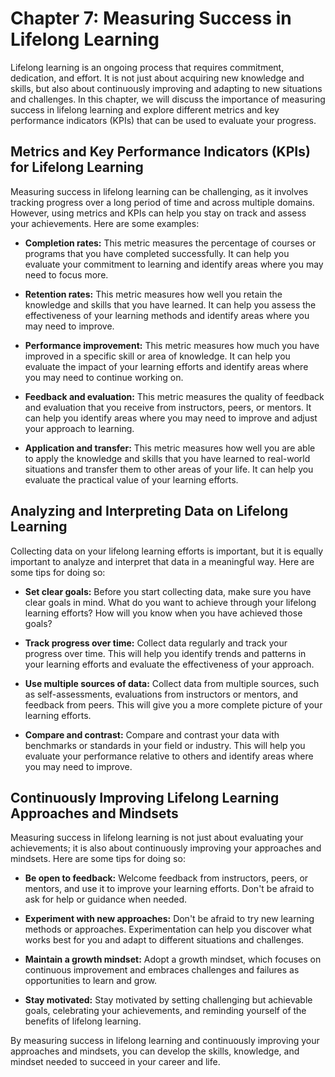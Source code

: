 Chapter 7: Measuring Success in Lifelong Learning
=================================================

Lifelong learning is an ongoing process that requires commitment, dedication, and effort. It is not just about acquiring new knowledge and skills, but also about continuously improving and adapting to new situations and challenges. In this chapter, we will discuss the importance of measuring success in lifelong learning and explore different metrics and key performance indicators (KPIs) that can be used to evaluate your progress.

Metrics and Key Performance Indicators (KPIs) for Lifelong Learning
-------------------------------------------------------------------

Measuring success in lifelong learning can be challenging, as it involves tracking progress over a long period of time and across multiple domains. However, using metrics and KPIs can help you stay on track and assess your achievements. Here are some examples:

* **Completion rates:** This metric measures the percentage of courses or programs that you have completed successfully. It can help you evaluate your commitment to learning and identify areas where you may need to focus more.

* **Retention rates:** This metric measures how well you retain the knowledge and skills that you have learned. It can help you assess the effectiveness of your learning methods and identify areas where you may need to improve.

* **Performance improvement:** This metric measures how much you have improved in a specific skill or area of knowledge. It can help you evaluate the impact of your learning efforts and identify areas where you may need to continue working on.

* **Feedback and evaluation:** This metric measures the quality of feedback and evaluation that you receive from instructors, peers, or mentors. It can help you identify areas where you may need to improve and adjust your approach to learning.

* **Application and transfer:** This metric measures how well you are able to apply the knowledge and skills that you have learned to real-world situations and transfer them to other areas of your life. It can help you evaluate the practical value of your learning efforts.

Analyzing and Interpreting Data on Lifelong Learning
----------------------------------------------------

Collecting data on your lifelong learning efforts is important, but it is equally important to analyze and interpret that data in a meaningful way. Here are some tips for doing so:

* **Set clear goals:** Before you start collecting data, make sure you have clear goals in mind. What do you want to achieve through your lifelong learning efforts? How will you know when you have achieved those goals?

* **Track progress over time:** Collect data regularly and track your progress over time. This will help you identify trends and patterns in your learning efforts and evaluate the effectiveness of your approach.

* **Use multiple sources of data:** Collect data from multiple sources, such as self-assessments, evaluations from instructors or mentors, and feedback from peers. This will give you a more complete picture of your learning efforts.

* **Compare and contrast:** Compare and contrast your data with benchmarks or standards in your field or industry. This will help you evaluate your performance relative to others and identify areas where you may need to improve.

Continuously Improving Lifelong Learning Approaches and Mindsets
----------------------------------------------------------------

Measuring success in lifelong learning is not just about evaluating your achievements; it is also about continuously improving your approaches and mindsets. Here are some tips for doing so:

* **Be open to feedback:** Welcome feedback from instructors, peers, or mentors, and use it to improve your learning efforts. Don't be afraid to ask for help or guidance when needed.

* **Experiment with new approaches:** Don't be afraid to try new learning methods or approaches. Experimentation can help you discover what works best for you and adapt to different situations and challenges.

* **Maintain a growth mindset:** Adopt a growth mindset, which focuses on continuous improvement and embraces challenges and failures as opportunities to learn and grow.

* **Stay motivated:** Stay motivated by setting challenging but achievable goals, celebrating your achievements, and reminding yourself of the benefits of lifelong learning.

By measuring success in lifelong learning and continuously improving your approaches and mindsets, you can develop the skills, knowledge, and mindset needed to succeed in your career and life.
